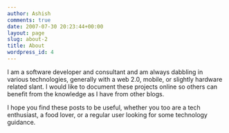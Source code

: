 ```yaml
---
author: Ashish
comments: true
date: 2007-07-30 20:23:44+00:00
layout: page
slug: about-2
title: About
wordpress_id: 4
---
```


I am a software developer and consultant and am always dabbling in various technologies, generally with a web 2.0, mobile, or slightly hardware related slant. I would like to document these projects online so others can benefit from the knowledge as I have from other blogs.

I hope you find these posts to be useful, whether you too are a tech enthusiast, a food lover, or a regular user looking for some technology guidance.
